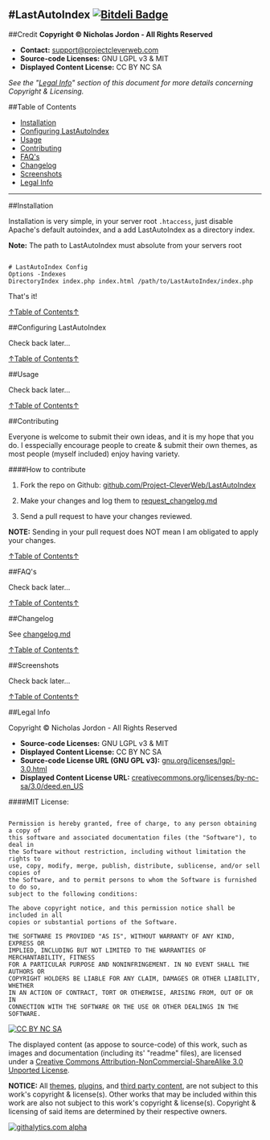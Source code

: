 #LastAutoIndex
[![Bitdeli Badge](https://d2weczhvl823v0.cloudfront.net/ProjectCleverWeb/MultiLang/trend.png)](https://bitdeli.com/free "Bitdeli Badge")
---
##Credit
**Copyright &copy; Nicholas Jordon - All Rights Reserved**

* **Contact:** support@projectcleverweb.com  
* **Source-code Licenses:** GNU LGPL v3 &amp; MIT  
* **Displayed Content License:** CC BY NC SA  

*See the "[Legal Info](#legal-info)" section of this document for more details concerning Copyright &amp; Licensing.*

##Table of Contents
* [Installation](#installation)
* [Configuring LastAutoIndex](#configuring-lastautoindex)
* [Usage](#usage)
* [Contributing](#contributing)
* [FAQ's](#faqs)
* [Changelog](#changelog)
* [Screenshots](#screenshots)
* [Legal Info](#legal-info)

---

##Installation

Installation is very simple, in your server root `.htaccess`, just disable Apache's default autoindex, and a add LastAutoIndex as a directory index.

**Note:** The path to LastAutoIndex must absolute from your servers root

```

# LastAutoIndex Config
Options -Indexes
DirectoryIndex index.php index.html /path/to/LastAutoIndex/index.php

```

That's it! 

[↑Table of Contents↑](#table-of-contents)

##Configuring LastAutoIndex

Check back later...

[↑Table of Contents↑](#table-of-contents)

##Usage

Check back later...

[↑Table of Contents↑](#table-of-contents)

##Contributing

Everyone is welcome to submit their own ideas, and it is my hope that you do. I esspecially encourage people to create &amp; submit their own themes, as most people (myself included) enjoy having variety.

####How to contribute

1. Fork the repo on Github: [github.com/Project-CleverWeb/LastAutoIndex](https://github.com/Project-CleverWeb/LastAutoIndex)  

2. Make your changes and log them to [request_changelog.md](https://github.com/Project-CleverWeb/LastAutoIndex/blob/master/request_changelog.md)  

3. Send a pull request to have your changes reviewed.  


**NOTE:** Sending in your pull request does NOT mean I am obligated to apply your changes.

[↑Table of Contents↑](#table-of-contents)

##FAQ's

Check back later...

[↑Table of Contents↑](#table-of-contents)

##Changelog

See [changelog.md](https://github.com/Project-CleverWeb/LastAutoIndex/blob/master/changelog.md)  

[↑Table of Contents↑](#table-of-contents)

##Screenshots

Check back later...

[↑Table of Contents↑](#table-of-contents)


##Legal Info

Copyright &copy; Nicholas Jordon - All Rights Reserved  

* **Source-code Licenses:** GNU LGPL v3 &amp; MIT  
* **Displayed Content License:** CC BY NC SA  
* **Source-code License URL (GNU GPL v3):** [gnu.org/licenses/lgpl-3.0.html](http://www.gnu.org/licenses/lgpl-3.0.html)  
* **Displayed Content License URL:** [creativecommons.org/licenses/by-nc-sa/3.0/deed.en_US](http://creativecommons.org/licenses/by-nc-sa/3.0/deed.en_US)  

####MIT License:

```

Permission is hereby granted, free of charge, to any person obtaining a copy of
this software and associated documentation files (the "Software"), to deal in
the Software without restriction, including without limitation the rights to
use, copy, modify, merge, publish, distribute, sublicense, and/or sell copies of
the Software, and to permit persons to whom the Software is furnished to do so,
subject to the following conditions:

The above copyright notice, and this permission notice shall be included in all
copies or substantial portions of the Software.

THE SOFTWARE IS PROVIDED "AS IS", WITHOUT WARRANTY OF ANY KIND, EXPRESS OR
IMPLIED, INCLUDING BUT NOT LIMITED TO THE WARRANTIES OF MERCHANTABILITY, FITNESS
FOR A PARTICULAR PURPOSE AND NONINFRINGEMENT. IN NO EVENT SHALL THE AUTHORS OR
COPYRIGHT HOLDERS BE LIABLE FOR ANY CLAIM, DAMAGES OR OTHER LIABILITY, WHETHER
IN AN ACTION OF CONTRACT, TORT OR OTHERWISE, ARISING FROM, OUT OF OR IN 
CONNECTION WITH THE SOFTWARE OR THE USE OR OTHER DEALINGS IN THE SOFTWARE.

```

[![CC BY NC SA](http://i.creativecommons.org/l/by-nc-sa/3.0/88x31.png)](http://creativecommons.org/licenses/by-nc-sa/3.0/deed.en_US)  

The displayed content (as appose to source-code) of this work, such as images and documentation (including its' "readme" files), are licensed under a [Creative Commons Attribution-NonCommercial-ShareAlike 3.0 Unported License](http://creativecommons.org/licenses/by-nc-sa/3.0/deed.en_US).  

**NOTICE:** All [themes](https://github.com/Project-CleverWeb/LastAutoIndex/tree/master/themes), [plugins](https://github.com/Project-CleverWeb/LastAutoIndex/tree/master/plugins), and [third party content](https://github.com/Project-CleverWeb/LastAutoIndex/tree/master/lib/3rd-party), are not subject to this work's copyright &amp; license(s). Other works that may be included within this work are also not subject to this work's copyright &amp; license(s). Copyright &amp; licensing of said items are determined by their respective owners.


[![githalytics.com alpha](https://cruel-carlota.pagodabox.com/70915bced3de6f6b8be88358d31d33c2 "githalytics.com")](http://githalytics.com/Project-CleverWeb/LastAutoIndex)





